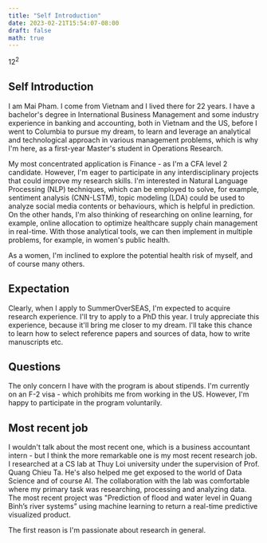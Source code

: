 ```yaml
---
title: "Self Introduction"
date: 2023-02-21T15:54:07-08:00
draft: false
math: true
---
```


$12^2$

## Self Introduction
I am Mai Pham. I come from Vietnam and I lived there for 22 years. I have a bachelor's degree in International Business Management and some industry experience in banking and accounting, both in Vietnam and the US, before I went to Columbia to pursue my dream, to learn and leverage an analytical and technological approach in various management problems, which is why I'm here, as a first-year Master's student in Operations Research.

My most concentrated application is Finance - as I'm a CFA level 2 candidate. However, I'm eager to participate in any interdisciplinary projects that could improve my research skills. I'm interested in Natural Language Processing (NLP) techniques, which can be employed to solve, for example, sentiment analysis (CNN-LSTM), topic modeling (LDA) could be used to analyze social media contents or behaviours, which is helpful in prediction. On the other hands, I'm also thinking of researching on online learning, for example, online allocation to optimize healthcare supply chain management in real-time. With those analytical tools, we can then implement in multiple problems, for example, in women's public health.

As a women, I'm inclined to explore the potential health risk of myself, and of course many others.
## Expectation
Clearly, when I apply to SummerOverSEAS, I'm expected to acquire research experience. I'll try to apply to a PhD this year. I truly appreciate this experience, because it'll bring me closer to my dream. I'll take this chance to learn how to select reference papers and sources of data, how to write  manuscripts etc.

## Questions
The only concern I have with the program is about stipends. I'm currently on an F-2 visa - which prohibits me from working in the US. However, I'm happy to participate in the program voluntarily.

## Most recent job

I wouldn't talk about the most recent one, which is a business accountant intern - but I think the more remarkable one is my most recent research job. I researched at a CS lab at Thuy Loi university under the supervision of Prof. Quang Chieu Ta. He's also helped me get exposed to the world of Data Science and of course AI. The collaboration with the lab was comfortable where my primary task was researching, processing and analyzing data. The most recent project was "Prediction of flood and water level in Quang Binh’s river systems” using machine learning to return a
real-time predictive visualized product.

The first reason is I'm passionate about research in general. 